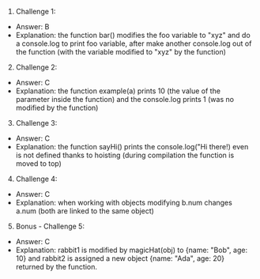 1. Challenge 1:
  - Answer: B
  - Explanation: the function bar() modifies the foo variable to "xyz" and do a 
    console.log to print foo variable, after make another console.log out
    of the function (with the variable modified to "xyz" by the function)

2. Challenge 2:
  - Answer: C
  - Explanation: the function example(a) prints 10 (the value of the parameter 
    inside the function) and the console.log prints 1 (was no modified by the function)

3. Challenge 3:
  - Answer: C
  - Explanation: the function sayHi() prints the console.log("Hi there!) even is not defined
    thanks to hoisting (during compilation the function is moved to top)


4. Challenge 4:
  - Answer: C 
  - Explanation: when working with objects modifying b.num changes a.num (both are linked to the same object)


5. Bonus - Challenge 5:
  - Answer: C
  - Explanation: rabbit1 is modified by magicHat(obj) to {name: "Bob", age: 10} and rabbit2 is assigned a new object
   {name: "Ada", age: 20} returned by the function. 